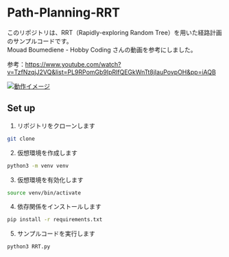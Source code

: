 # Path-Planning-RRT

このリポジトリは、RRT（Rapidly-exploring Random Tree）を用いた経路計画のサンプルコードです。  
Mouad Boumediene - Hobby Coding さんの動画を参考にしました。

参考：https://www.youtube.com/watch?v=TzfNzqjJ2VQ&list=PL9RPomGb9IpRlfQEGkWnTt8jIauPovpOH&pp=iAQB

<!-- Youtube -->

[![動作イメージ](https://img.youtube.com/vi/iUXCdYZ0xj4/0.jpg)](https://www.youtube.com/watch?v=iUXCdYZ0xj4)

## Set up

1. リポジトリをクローンします

```bash
git clone
```

2. 仮想環境を作成します

```bash
python3 -m venv venv
```

3. 仮想環境を有効化します

```bash
source venv/bin/activate
```

4. 依存関係をインストールします

```bash
pip install -r requirements.txt
```

5. サンプルコードを実行します

```bash
python3 RRT.py
```
